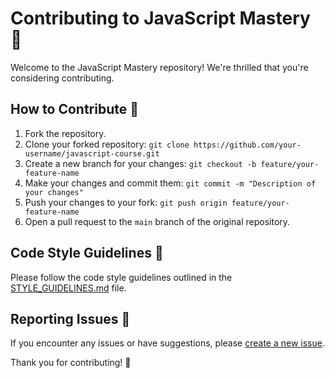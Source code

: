 # Contributing to JavaScript Mastery 🚀

Welcome to the JavaScript Mastery repository! We're thrilled that you're considering contributing.

## How to Contribute 🤝

1. Fork the repository.
2. Clone your forked repository: `git clone https://github.com/your-username/javascript-course.git`
3. Create a new branch for your changes: `git checkout -b feature/your-feature-name`
4. Make your changes and commit them: `git commit -m "Description of your changes"`
5. Push your changes to your fork: `git push origin feature/your-feature-name`
6. Open a pull request to the `main` branch of the original repository.

## Code Style Guidelines 🎨

Please follow the code style guidelines outlined in the [STYLE_GUIDELINES.md](/STYLE_GUIDELINES.md) file.

## Reporting Issues 🐛

If you encounter any issues or have suggestions, please [create a new issue](https://github.com/JavaScript-Mastery/javascript-course/issues/new).

Thank you for contributing! 🙌
